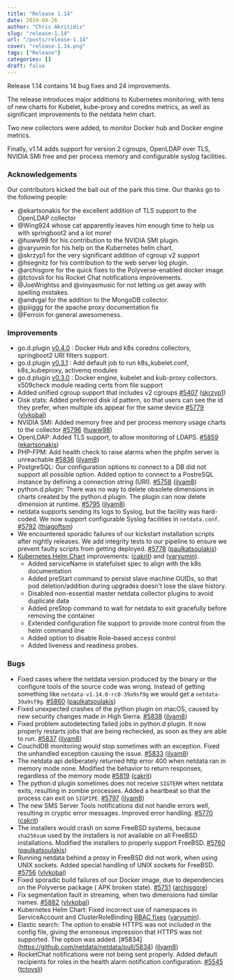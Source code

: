 ```yaml
---
title: "Release 1.14"
date: 2019-04-26
author: "Chris Akritidis"
slug: "release-1.14"
url: "/posts/release-1.14"
cover: "release-1.14.png"
tags: ["Release"]
categories: []
draft: false
---
```


Release 1.14 contains 14 bug fixes and 24 improvements.

The release introduces major additions to Kubernetes monitoring, with tens of new charts for Kubelet, kube-proxy and coredns metrics, as well as significant improvements to the netdata helm chart.

Two new collectors were added, to monitor Docker hub and Docker engine metrics.

Finally, v1.14 adds support for version 2 cgroups, OpenLDAP over TLS, NVIDIA SMI free and per process memory and configurable syslog facilities.

<!--more-->

### Acknowledgements

Our contributors kicked the ball out of the park this time. Our thanks go to the following people:

- @ekartsonakis for the excellent addition of TLS support to the OpenLDAP collector
- @Wing924 whose cat apparently leaves him enough time to help us with springboot2 and a lot more!
- @huww98 for his contribution to the NVIDIA SMI plugin.
- @varyumin for his help on the Kubernetes helm chart.
- @skrzyp1 for the very significant addition of cgroup v2 support
- @hsegnitz for his contribution to the web server log plugin.
- @archisgore for the quick fixes to the Polyverse-enabled docker image.
- @tctovsli for his Rocket Chat notifications improvements.
- @JoeWrightss and @vinyasmusic for not letting us get away with spelling mistakes.
- @andvgal for the addition to the MongoDB collector.
- @piiiggg for the apache proxy documentation fix
- @Ferroin for general awesomeness.

### Improvements

- go.d.plugin [v0.4.0](https://github.com/netdata/go.d.plugin/releases/tag/v0.4.0) : Docker Hub and k8s coredns collectors, springboot2 URI filters support.
- go.d.plugin [v0.3.1](https://github.com/netdata/go.d.plugin/releases/tag/v0.3.1) : Add default job to run k8s_kubelet.conf, k8s_kubeproxy, activemq modules 
- go.d.plugin [v0.3.0](https://github.com/netdata/go.d.plugin/releases/tag/v0.3.0) : Docker engine, kubelet and kub-proxy collectors. x509check module reading certs from file support
- Added unified cgroup support that includes v2 cgroups [\#5407](https://github.com/netdata/netdata/pull/5407) ([skrzyp1](https://github.com/skrzyp1))
- Disk stats: Added preferred disk id pattern, so that users can see the id they prefer, when multiple ids appear for the same device [\#5779](https://github.com/netdata/netdata/pull/5779) ([vlvkobal](https://github.com/vlvkobal))
- NVIDIA SMI: Added memory free and per process memory usage charts to the collector [\#5796](https://github.com/netdata/netdata/pull/5796) ([huww98](https://github.com/huww98))
- OpenLDAP: Added TLS support, to allow monitoring of LDAPS.  [\#5859](https://github.com/netdata/netdata/pull/5859) ([ekartsonakis](https://github.com/ekartsonakis))
- PHP-FPM: Add health check to raise alarms when the phpfm server is unreachable [\#5836](https://github.com/netdata/netdata/pull/5836) ([ilyam8](https://github.com/ilyam8))
- PostgreSQL: Our configuration options to connect to a DB did not support all possible option. Added option to connect to a PostreSQL instance by defining a connection string (URI). [\#5758](https://github.com/netdata/netdata/pull/5758) ([ilyam8](https://github.com/ilyam8))
- python.d.plugin: There was no way to delete obsolete dimensions in charts created by the python.d plugin. The plugin can now delete dimension at runtime. [\#5795](https://github.com/netdata/netdata/pull/5795) ([ilyam8](https://github.com/ilyam8))
- netdata supports sending its logs to Syslog, but the facility was hard-coded. We now support configurable Syslog facilities in `netdata.conf`. [\#5792](https://github.com/netdata/netdata/pull/5792) ([thiagoftsm](https://github.com/thiagoftsm))
- We encountered sporadic failures of our kickstart installation scripts after nightly releases. We add  integrity tests to our pipeline to ensure we prevent faulty scripts from getting deployed. [\#5778](https://github.com/netdata/netdata/pull/5778) ([paulkatsoulakis](https://github.com/paulkatsoulakis))
- [Kubernetes Helm Chart](https://github.com/netdata/helmchart/) improvements: ([cakrit](https://github.com/cakrit)) and ([varyumin](https://github.com/varyumin)).
  - Added serviceName in statefulset spec to align with the k8s documentation 
  - Added preStart command to persist slave machine GUIDs, so that pod deletion/addition during upgrades doesn't lose the slave history.
  - Disabled non-essential master netdata collector plugins to avoid duplicate data
  - Added preStop command to wait for netdata to exit gracefully before removing the container
  - Extended configuration file support to provide more control from the helm command line
  - Added option to disable Role-based access control
  - Added liveness and readiness probes.

### Bugs

- Fixed cases where the netdata version produced by the binary or the configure tools of the source code was wrong. Instead of getting something like `netdata-v1.14.0-rc0-39a9sf9g` we would get a `netdata-39a9sf9g`.  [\#5860](https://github.com/netdata/netdata/pull/5860) ([paulkatsoulakis](https://github.com/paulkatsoulakis))
- Fixed unexpected crashes of the python plugin on macOS, caused by new security changes made in High Sierra. [\#5838](https://github.com/netdata/netdata/pull/5838) ([ilyam8](https://github.com/ilyam8))
- Fixed problem autodetecting failed jobs in python.d plugin. It now properly restarts jobs that are being rechecked, as soon as they are able to run.  [\#5837](https://github.com/netdata/netdata/pull/5837) ([ilyam8](https://github.com/ilyam8))
- CouchdDB monitoring would stop sometimes with an exception. Fixed the unhandled exception causing the issue. [\#5833](https://github.com/netdata/netdata/pull/5833) ([ilyam8](https://github.com/ilyam8))
- The netdata api deliberately returned http error 400 when netdata ran in memory mode none. Modified the behavior to return responses, regardless of the memory mode [\#5819](https://github.com/netdata/netdata/pull/5819) ([cakrit](https://github.com/cakrit))
- The python.d plugin sometimes does not receive `SIGTERM` when netdata exits, resulting in zombie processes. Added a heartbeat so that the process can exit on `SIGPIPE`.  [\#5797](https://github.com/netdata/netdata/pull/5797) ([ilyam8](https://github.com/ilyam8))
- The new SMS Server Tools notifications did not handle errors well, resulting in cryptic error messages. Improved error handling. [\#5770](https://github.com/netdata/netdata/pull/5770) ([cakrit](https://github.com/cakrit))
- The installers would crash on some FreeBSD systems, because `sha256sum` used by the installers is not available on all FreeBSD installations. Modified the installers to properly support FreeBSD. [\#5760](https://github.com/netdata/netdata/pull/5760) ([paulkatsoulakis](https://github.com/paulkatsoulakis))
- Running netdata behind a proxy in FreeBSD did not work, when using UNIX sockets. Added special handling of UNIX sockets for FreeBSD. [\#5756](https://github.com/netdata/netdata/pull/5756) ([vlvkobal](https://github.com/vlvkobal))
- Fixed sporadic build failures of our Docker image, due to dependencies on the Polyverse package ( APK broken state). [\#5751](https://github.com/netdata/netdata/pull/5751) ([archisgore](https://github.com/archisgore))
- Fix segmentation fault in streaming, when two dimensions had similar names. [\#5882](https://github.com/netdata/netdata/pull/5882) ([vlvkobal](https://github.com/vlvkobal))
- Kubernetes Helm Chart: Fixed incorrect use of namespaces in ServiceAccount and ClusterRoleBinding  [RBAC fixes](https://github.com/netdata/helmchart/pull/11) ([varyumin](https://github.com/varyumin)).
- Elastic search: The option to enable HTTPS was not included in the config file, giving the erroneous impression that HTTPS was not supported. The option was added. [\#5834] (https://github.com/netdata/netdata/pull/5834) ([ilyam8](https://github.com/ilyam8))
- RocketChat notifications were not being sent properly. Added default recipients for roles in the health alarm notification configuration. [\#5545](https://github.com/netdata/netdata/pull/5545) ([tctovsli](https://github.com/tctovsli))

